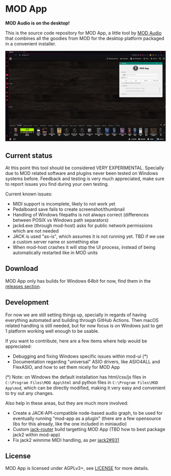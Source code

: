 # MOD App

**MOD Audio is on the desktop!**

This is the source code repository for MOD App, a little tool by [MOD Audio](https://mod.audio/) that combines all the goodies from MOD for the desktop platform packaged in a convenient installer.

![screenshot](mod-app.png "mod-app")

## Current status

At this point this tool should be considered VERY EXPERIMENTAL.
Specially due to MOD related software and plugins never been tested on Windows systems before.
Feedback and testing is very much appreciated, make sure to report issues you find during your own testing.

Current known issues:

- MIDI support is incomplete, likely to not work yet
- Pedalboard save fails to create screenshot/thumbnail
- Handling of Windows filepaths is not always correct (differences between POSIX vs Windows path separators)
- jackd.exe (through mod-host) asks for public network permissions which are not needed
- JACK is used "as-is", which assumes it is not running yet. TBD if we use a custom server name or something else
- When mod-host crashes it will stop the UI process, instead of being automatically restarted like in MOD units

## Download

MOD App only has builds for Windows 64bit for now, find them in the [releases section](https://github.com/moddevices/mod-app/releases).

## Development

For now we are still setting things up, specially in regards of having everything automated and building through GitHub Actions.
Then macOS related handling is still needed, but for now focus is on Windows just to get 1 platform working well enough to be usable.

If you want to contribute, here are a few items where help would be appreciated:

- Debugging and fixing Windows specific issues within mod-ui (*)
- Documentation regarding "universal" ASIO drivers, like ASIO4ALL and FlexASIO, and how to set them nicely for MOD App

(*) Note: on Windows the default installation has html/css/js files in `C:\Program Files\MOD App\html` and python files in `C:\Program Files\MOD App\mod`, which can be directly modified, making it very easy and convenient to try out any changes.

Also help in these areas, but they are much more involved:
- Create a JACK-API-compatible node-based audio graph, to be used for eventually running "mod-app as a plugin" (there are a few opensource libs for this already, like the one included in miniaudio)
- Custom [jack-router](https://github.com/jackaudio/jack-router) build targetting MOD App (TBD how to best package jack2 within mod-app)
- Fix jack2 winmme MIDI handling, as per [jack2#931](https://github.com/jackaudio/jack2/issues/931)

## License

MOD App is licensed under AGPLv3+, see [LICENSE](LICENSE) for more details.  
